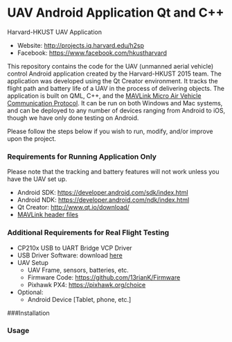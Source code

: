 # UAV Android Application Qt and C++
Harvard-HKUST UAV Application

- Website: http://projects.iq.harvard.edu/h2sp
- Facebook: https://www.facebook.com/hkustharvard

This repository contains the code for the UAV (unmanned aerial vehicle) control Android application created by the Harvard-HKUST 2015 team. The application was developed using the Qt Creator environment. It tracks the flight path and battery life of a UAV in the process of delivering objects. The application is built on QML, C++, and the [MAVLink Micro Air Vehicle Communication Protocol](http://qgroundcontrol.org/mavlink/start). It can be run on both Windows and Mac systems, and can be deployed to any number of devices ranging from Android to iOS, though we have only done testing on Android.

Please follow the steps below if you wish to run, modify, and/or improve upon the project.

### Requirements for Running Application Only
Please note that the tracking and battery features will not work unless you have the UAV set up.
- Android SDK: https://developer.android.com/sdk/index.html
- Android NDK: https://developer.android.com/ndk/index.html
- Qt Creator: http://www.qt.io/download/
- [MAVLink header files](https://drive.google.com/file/d/0B8rkAqI6SATGRUM4b3RRdE5KbEk/view?usp=sharing)

### Additional Requirements for Real Flight Testing
- CP210x USB to UART Bridge VCP Driver
- USB Driver Software: download [here](https://www.silabs.com/products/mcu/Pages/USBtoUARTBridgeVCPDrivers.aspx)
- UAV Setup
	- UAV Frame, sensors, batteries, etc.
	- Firmware Code: https://github.com/13rianK/Firmware
	- Pixhawk PX4: https://pixhawk.org/choice
- Optional:
	- Android Device [Tablet, phone, etc.]

###Installation

### Usage
